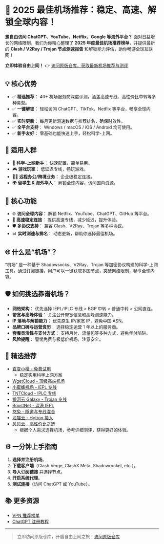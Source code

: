 # 🚀 2025 最佳机场推荐：稳定、高速、解锁全球内容！

**想自由访问 ChatGPT、YouTube、Netflix、Google 等海外平台？** 面对日益增长的网络限制，我们为你精心整理了 **2025 年度最佳机场推荐榜单**，并提供最新的 **Clash / V2Ray / Trojan 节点测速报告** 和解锁能力评估，助你畅游全球互联网！

**立即体验自由上网！**
👉  [访问原版仓库，获取最新机场推荐与测评](https://github.com/chatgpt-helper-tech/airport-access)

## 💡 核心优势

*   ✅ **精选推荐**： 40+ 机场服务商深度评测，涵盖高速专线、高性价比中转等多种类型。
*   ✅ **一键解锁**： 轻松访问 ChatGPT、TikTok、Netflix 等平台，畅享全球内容。
*   ✅ **实时更新**： 每月更新测速数据与推荐排名，确保时效性。
*   ✅ **全平台支持**： Windows / macOS / iOS / Android 均可使用。
*   ✅ **新手友好**： 零基础也能快速上手，轻松科学-上网。

## 🎯 适用人群

*   👶 **科学-上网新手**： 快速配置，简单易用。
*   🎮 **游戏玩家**： 低延迟专线，畅玩游戏。
*   👨‍💻 **远程办公/跨境业务**： 企业级稳定连接。
*   🌍 **留学生 & 海外华人**： 解锁全球内容，访问国内资源。

## 🔑 核心功能

*   🌐 **访问全球内容**： 解锁 Netflix、YouTube、ChatGPT、GitHub 等平台。
*   🚀 **高速稳定连接**： 提供高速专线，减少延迟，提升体验。
*   🛡️ **多协议支持**： 兼容 Clash、V2Ray、Trojan 等多种协议。
*   📊 **实时测速与排名**： 动态更新，帮助你选择最佳机场。

## 🌐 什么是“机场”？

“机场” 是一种基于 Shadowsocks、V2Ray、Trojan 等加密协议构建的科学-上网工具。通过订阅链接，用户可以一键获取多国节点，突破网络限制，畅享全球内容。

## 🛡️ 如何挑选靠谱机场？

*   **网络架构**： 优先选择 IEPL/IPLC 专线 > BGP 中转 > 普通中转 > 公网直连。
*   **带宽与高峰体验**： 关注公开带宽信息和高峰测速能力。
*   **IP 落地与解锁能力**： 优先原生 IP/家宽 IP，避免中国 ASN。
*   **品牌口碑与运营资历**： 选择稳定运营 1 年以上的服务商。
*   **套餐灵活性与支付方式**： 支持月付、流量包等多种方式，避免年付陷阱。
*   **风险提醒**： 警惕免费与极低价机场，注意安全。

## 🚀 精选推荐

*   [百变小樱 - 免费试用](https://bbxy.xn--cesw6hd3s99f.com/auth/register?code=FFHk)
    *   稳定实用科学上网方案
*   [WgetCloud - 顶级高端机场](https://invite.wgetcloud.ltd/auth/register?code=xEgJKS)
*   [小蜜蜂机场 - IEPL 专线](https://tangwu095.xmfvipaff01.cc/register?aff=oClLBb5A)
*   [TNTCloud - IPLC 专线](https://tanu095.tntvipaff.cc/#/register?code=7MPbfr89)
*   [银河云 Galaxy - Trojan 专线](https://inv03.galaxyaff.cc/register?aff=tcOd0ob7)
*   [BoostNet - 深港 IEPL](https://boostnet1.com/register?code=kKMFirlm)
*   [悠兔 - 隧道与专线混合](https://youtu7.shop/register?code=erkQTmbM)
*   [龙猫云 - Hytron 接入](https://inv03.lmaff01.cc/register?aff=Y6CVzzEF)
*   [贝贝云 - 高性价比之选](https://beibeilink.top/register?code=Oa86Fbs3)
    *   根据个人需求选择机场，参考详细测评，获得更好的体验。

## ⚙️ 一分钟上手指南

1.  **选择并注册机场**。
2.  **下载客户端**（Clash Verge, ClashX Meta, Shadowrocket, etc.）。
3.  **导入订阅链接** 并选择节点。
4.  **开启系统代理**。
5.  **测试连接**（访问 ChatGPT 或 YouTube）。

## 📚 更多资源

*   [VPN 推荐榜单](https://gptvpnhelper.com/network-access/)
*   [ChatGPT 注册教程](https://gptvpnhelper.com/chatgpt-register-guide/)

---

> 立即访问原版仓库，开启自由上网之旅！[访问原版仓库](https://github.com/chatgpt-helper-tech/airport-access)